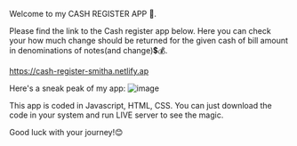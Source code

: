 Welcome to my CASH REGISTER APP 🤑.

Please find the link to the Cash register app below.
Here you can check your how much change should be returned for the given cash of bill amount in denominations of notes(and change)💲💰.

https://cash-register-smitha.netlify.ap

Here's a sneak peak of my app:
![image](https://user-images.githubusercontent.com/85095475/189481399-efde15d4-7ebb-49f1-b28a-affa0bf2205f.png)


This app is coded in Javascript, HTML, CSS.
You can just download the code in your system and run LIVE server to see the magic.

Good luck with your journey!😊
